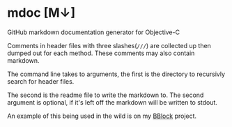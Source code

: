 # mdoc [M↓]

GitHub markdown documentation generator for Objective-C

Comments in header files with three slashes(`///`) are collected up then dumped out for each method. These comments may also contain markdown.

The command line takes to arguments, the first is the directory to recursivly search for header files.

The second is the readme file to write the markdown to. The second argument is optional, if it's left off the markdown will be written to stdout.

An example of this being used in the wild is on my [BBlock](https://github.com/kgn/BBlock) project.